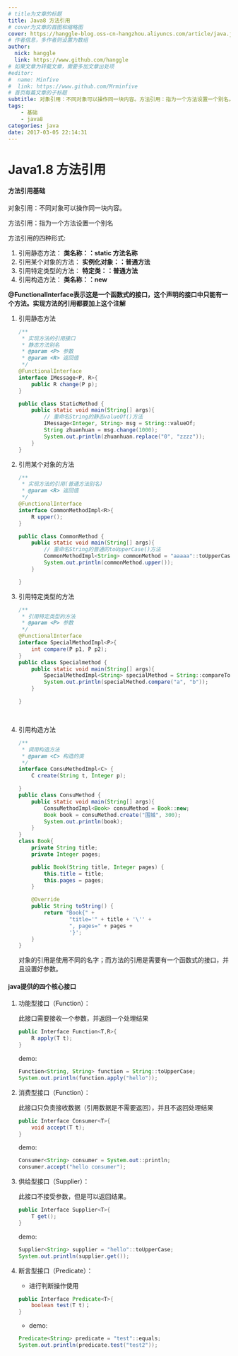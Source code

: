 ```yaml
---
# title为文章的标题
title: Java8 方法引用
# cover为文章的首图和缩略图
cover: https://hanggle-blog.oss-cn-hangzhou.aliyuncs.com/article/java.jpg
# 作者信息，多作者则设置为数组
author: 
  nick: hanggle
  link: https://www.github.com/hanggle
# 如果文章为转载文章，需要多加文章出处项
#editor:
#  name: Minfive
#  link: https://www.github.com/Mrminfive
# 首页每篇文章的子标题
subtitle: 对象引用：不同对象可以操作同一块内容。方法引用：指为一个方法设置一个别名。
tags: 
    - 基础
    - java8
categories: java
date: 2017-03-05 22:14:31
---
```


# Java1.8 方法引用

####  方法引用基础

对象引用：不同对象可以操作同一块内容。

方法引用：指为一个方法设置一个别名

方法引用的四种形式:

1. 引用静态方法： **类名称：：static 方法名称**
2. 引用某个对象的方法： **实例化对象：：普通方法**
3. 引用特定类型的方法： **特定类：：普通方法**
4. 引用构造方法： **类名称：：new**



**@FunctionalInterface表示这是一个函数式的接口，这个声明的接口中只能有一个方法。实现方法的引用都要加上这个注解**

1. 引用静态方法

   ```java
   /**
    * 实现方法的引用接口
    * 静态方法别名
    * @param <P> 参数
    * @param <R> 返回值
    */
   @FunctionalInterface
   interface IMessage<P, R>{
       public R change(P p);
   }
   
   public class StaticMethod {
       public static void main(String[] args){
           // 重命名String的静态valueOf()方法
           IMessage<Integer, String> msg = String::valueOf;
           String zhuanhuan = msg.change(1000);
           System.out.println(zhuanhuan.replace("0", "zzzz"));
       }
   }
   ```
2. 引用某个对象的方法

   ```java
   /**
    * 实现方法的引用(普通方法别名)
    * @param <R> 返回值
    */
   @FunctionalInterface
   interface CommonMethodImpl<R>{
       R upper();
   }
   
   public class CommonMethod {
       public static void main(String[] args){
           // 重命名String的普通的toUpperCase()方法
           CommonMethodImpl<String> commonMethod = "aaaaa"::toUpperCase;
           System.out.println(commonMethod.upper());
       }
   
   }
   ```

3. 引用特定类型的方法

   ```java
   /**
    * 引用特定类型的方法
    * @param <P> 参数
    */
   @FunctionalInterface
   interface SpecialMethodImpl<P>{
       int compare(P p1, P p2);
   }
   public class Specialmethod {
       public static void main(String[] args){
           SpecialMethodImpl<String> specialMethod = String::compareTo;
           System.out.println(specialMethod.compare("a", "b"));
       }
   
   }
   ```
   ​     

4. 引用构造方法

   ```java
   /**
    * 调用构造方法
    * @param <C> 构造的类
    */
   interface ConsuMethodImpl<C> {
       C create(String t, Integer p);
   
   }
   public class ConsuMethod {
       public static void main(String[] args){
           ConsuMethodImpl<Book> consuMethod = Book::new;
           Book book = consuMethod.create("围城", 300);
           System.out.println(book);
       }
   }
   class Book{
       private String title;
       private Integer pages;
   
       public Book(String title, Integer pages) {
           this.title = title;
           this.pages = pages;
       }
   
       @Override
       public String toString() {
           return "Book{" +
                   "title='" + title + '\'' +
                   ", pages=" + pages +
                   '}';
       }
   }
   ```


   对象的引用是使用不同的名字；而方法的引用是需要有一个函数式的接口，并且设置好参数。

#### java提供的四个核心接口

1. 功能型接口（Function）：

   此接口需要接收一个参数，并返回一个处理结果

   ```java
   public Interface Function<T,R>{
       R apply(T t);
   }
   ```
   demo:
   ```java
   Function<String, String> function = String::toUpperCase;
   System.out.println(function.apply("hello"));
   ```

2. 消费型接口（Function）：

   此接口只负责接收数据（引用数据是不需要返回），并且不返回处理结果

   ```java
   public Interface Consumer<T>{
       void accept(T t);
   }
   ```
   demo:
   ```java
   Consumer<String> consumer = System.out::println;
   consumer.accept("hello consumer");
   ```

3. 供给型接口（Supplier）：

   此接口不接受参数，但是可以返回结果。

   ```java
   public Interface Supplier<T>{
       T get();
   }
   ```
   demo:
   ```java
   Supplier<String> supplier = "hello"::toUpperCase;
   System.out.println(supplier.get());
   ```

4. 断言型接口（Predicate）：

   * 进行判断操作使用

   ```java
   public Interface Predicate<T>{
       boolean test(T t)；
   }
   ```
   * demo:
   ```java
   Predicate<String> predicate = "test"::equals;
   System.out.println(predicate.test("test2"));
   ```









